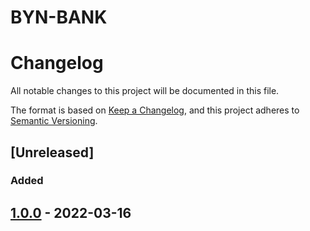 # BYN-BANK
# Changelog
All notable changes to this project will be documented in this file.

The format is based on [Keep a Changelog](https://keepachangelog.com/en/1.0.0/),
and this project adheres to [Semantic Versioning](https://semver.org/spec/v2.0.0.html).

## [Unreleased]

### Added













## [1.0.0] - 2022-03-16


[1.0.0]: https://github.com/IlyaMoroz92/BYN-BANK/releases/tag/2022-03-16
